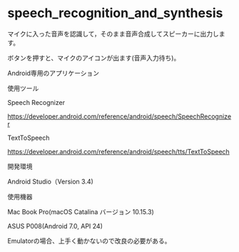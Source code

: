# speech_recognition_and_synthesis

マイクに入った音声を認識して，そのまま音声合成してスピーカーに出力します。

ボタンを押すと、マイクのアイコンが出ます(音声入力待ち)。

Android専用のアプリケーション

使用ツール

Speech Recognizer

https://developer.android.com/reference/android/speech/SpeechRecognizer

TextToSpeech

https://developer.android.com/reference/android/speech/tts/TextToSpeech


開発環境

Android Studio（Version 3.4)

使用機器

Mac Book Pro(macOS Catalina バージョン 10.15.3)

ASUS P008(Android 7.0, API 24)

Emulatorの場合、上手く動かないので改良の必要がある。
